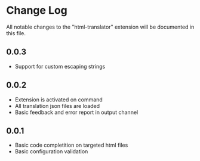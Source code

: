 # Change Log

All notable changes to the "html-translator" extension will be documented in this file.

<!-- Check [Keep a Changelog](http://keepachangelog.com/) for recommendations on how to structure this file. -->

## 0.0.3

* Support for custom escaping strings

## 0.0.2

* Extension is activated on command
* All translation json files are loaded
* Basic feedback and error report in output channel

## 0.0.1

* Basic code completition on targeted html files
* Basic configuration validation